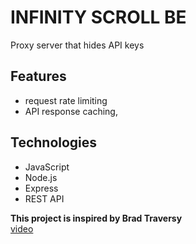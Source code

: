 # INFINITY SCROLL BE

Proxy server that hides API keys

## Features

- request rate limiting
- API response caching, 

## Technologies
- JavaScript
- Node.js
- Express
- REST API

**This project is inspired by Brad Traversy**  
[video](https://www.youtube.com/watch?v=ZGymN8aFsv4)